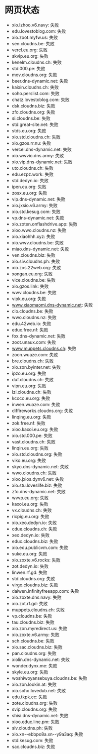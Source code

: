 # 网页状态
- xio.lzhoo.v6.navy: 失败
- edu.lovestoblog.com: 失败
- xio.zoot.myfw.us: 失败
- sen.cloudns.be: 失败
- vercl.eu.org: 失败
- skvip.eu.org: 失败
- kenelm.cloudns.ch: 失败
- std.000.pe: 失败
- mov.cloudns.org: 失败
- beer.dns-dynamic.net: 失败
- kaixin.cloudns.ch: 失败
- soho.perslist.com: 失败
- chatz.lovestoblog.com: 失败
- dsk.cloudns.biz: 失败
- zfo.cloudns.org: 失败
- si.cloudns.be: 失败
- std.great-site.net: 失败
- stds.eu.org: 失败
- xio.std.cloudns.ch: 失败
- xio.gzos.rr.nu: 失败
- vercel.dns-dynamic.net: 失败
- xio.wwvio.dns.army: 失败
- xio.vip.dns-dynamic.net: 失败
- uto.cloudns.ch: 失败
- edu.ezpz.work: 失败
- std.dedyn.io: 失败
- ipen.eu.org: 失败
- zosx.eu.org: 失败
- vip.dns-dynamic.net: 失败
- xio.jxsio.v6.army: 失败
- xio.std.kesug.com: 失败
- vp.dns-dynamic.net: 失败
- xio.zoten.onflashdrive.app: 失败
- xioo.wwo.cloudns.nz: 失败
- xio.xiaohhh.xyz: 失败
- xio.wwv.cloudns.be: 失败
- miao.dns-dynamic.net: 失败
- ven.cloudns.biz: 失败
- xio.siv.cloudns.ph: 失败
- xio.zos.22web.org: 失败
- xongan.eu.org: 失败
- vice.cloudns.be: 失败
- xio.gzos.link: 失败
- wwv.cloudns.be: 失败
- vipk.eu.org: 失败
- www.xiaomaomi.dns-dynamic.net: 失败
- clo.cloudns.be: 失败
- wwo.cloudns.nz: 失败
- edu.42web.io: 失败
- educ.free.nf: 失败
- fox.dns-dynamic.net: 失败
- zoot.unaux.com: 失败
- www.muppets.cloudns.ch: 失败
- zoon.wuaze.com: 失败
- bre.cloudns.ch: 失败
- xio.zon.byinter.net: 失败
- ipzo.eu.org: 失败
- duf.cloudns.ch: 失败
- vipn.eu.org: 失败
- lzi.cloudns.ch: 失败
- kcoco.eu.org: 失败
- inwen.wuaze.com: 失败
- diffireworks.cloudns.org: 失败
- linqing.eu.org: 失败
- zok.free.nf: 失败
- xioo.kaxoi.eu.org: 失败
- xio.std.000.pe: 失败
- vast.cloudns.ch: 失败
- linqin.eu.org: 失败
- xio.std.cloudns.org: 失败
- viko.eu.org: 失败
- skyo.dns-dynamic.net: 失败
- wwo.cloudns.ch: 失败
- xioo.jxios.dynv6.net: 失败
- xio.stu.loveslife.biz: 失败
- zfo.dns-dynamic.net: 失败
- wvvp.eu.org: 失败
- kaxoi.eu.org: 失败
- vx.cloudns.ch: 失败
- ricpig.eu.org: 失败
- xio.xeo.dedyn.io: 失败
- cdue.cloudns.ch: 失败
- xeo.dedyn.io: 失败
- educ.cloudns.biz: 失败
- xio.edu.publicvm.com: 失败
- suke.eu.org: 失败
- xio.zoxte.v6.rocks: 失败
- zot.dedyn.io: 失败
- linwen.rf.gd: 失败
- std.cloudns.org: 失败
- virgo.cloudns.biz: 失败
- daiwen.infinityfreeapp.com: 失败
- xio.zoxte.dns.navy: 失败
- xio.zot.rf.gd: 失败
- muppets.cloudns.ch: 失败
- vp.cloudns.be: 失败
- tau.cloudns.biz: 失败
- xio.zon.myredirect.us: 失败
- xio.zoxte.v6.army: 失败
- sch.cloudns.be: 失败
- xio.sac.cloudns.biz: 失败
- pan.cloudns.org: 失败
- xiolin.dns-dynamic.net: 失败
- wonder.dynx.me: 失败
- skyle.eu.org: 失败
- woshiwoyansebuya.cloudns.be: 失败
- xio.zon.lookin.at: 失败
- xio.soho.lovedub.net: 失败
- edu.tkpk.cc: 失败
- zote.cloudns.org: 失败
- svip.cloudns.org: 失败
- shisi.dns-dynamic.net: 失败
- xioo.educ.line.pm: 失败
- siv.cloudns.ph: 失败
- xio.xn--ebbpo8a.xn--y9a3aq: 失败
- std.kesug.com: 失败
- sac.cloudns.biz: 失败
